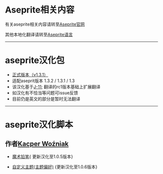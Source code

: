 # Aseprite相关内容
有关aseprite相关内容请转至[Aseprite官网](https://www.aseprite.org/)

其他本地化翻译请转至[Aseprite语言](https://www.aseprite.org/languages/)

---
# aseprite汉化包

* [正式版本（v1.3.1）](https://github.com/66six11/Aseprite-simplifiedChinese/blob/main/Formal-Chinese/hanhua-1.3.1%20v3.6.aseprite-extension)
* 适配aseprit版本 1.3.2 / 1.3.1 / 1.3
* 该汉化基于[J-11](https://github.com/J-11/Aseprite-Simplified-Chinese); 翻译的rc1版本基础上扩展翻译
* 如汉化有不恰当等问题可issue反馈
* 目前仍是英文的部分是暂时无法翻译


---  
# aseprite汉化脚本

作者[Kacper Woźniak](https://thkaspar.itch.io/)
-
* [魔术铅笔](https://github.com/66six11/Aseprite-simplifiedChinese/blob/main/scripts/%EF%BC%88%E5%85%88%E8%A7%A3%E5%8E%8B%EF%BC%89Aseprite%20Magic%20Pencil%20%E9%AD%94%E6%9C%AF%E9%93%85%E7%AC%941.0.5.zip){
更新汉化至1.0.5版本}
  

* [自定义主题(主题偏好)](https://github.com/66six11/Aseprite-simplifiedChinese/blob/main/scripts/%E4%B8%BB%E9%A2%98%E5%81%8F%E5%A5%BD%EF%BC%88%E8%87%AA%E5%AE%9A%E4%B9%89%E4%B8%BB%E9%A2%98%EF%BC%891.0.6.aseprite-extension)
  {更新汉化至1.0.6版本}


